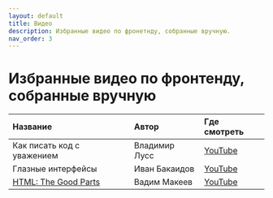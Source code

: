 ```yaml
---
layout: default
title: Видео
description: Избранные видео по фронетнду, собранные вручную.
nav_order: 3
---
```


# Избранные видео по&nbsp;фронтенду, собранные вручную

| Название | Автор | Где смотреть |
|:---------|:------|:-----------|
| Как писать код с уважением | Владимир Лусс | [YouTube](https://www.youtube.com/watch?v=R4-uveKppV8) |
| Глазные интерфейсы | Иван Бакаидов | [YouTube]((https://www.youtube.com/watch?v=eLlULhNNthI&t=450s)) |
| [HTML: The Good Parts](html-the-good-parts) | Вадим Макеев | [YouTube](https://www.youtube.com/watch?v=eLlULhNNthI&t=5592s) |